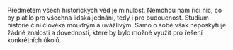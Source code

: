 Předmětem všech historických věd je minulost.<break time="0.3s" /> Nemohou nám říci nic, co by platilo pro všechna lidská jednání, tedy i pro budoucnost. Studium historie činí člověka moudrým a uvážlivým. Samo o sobě však neposkytuje žádné znalosti a dovednosti, které by bylo možné využít pro řešení konkrétních úkolů.
